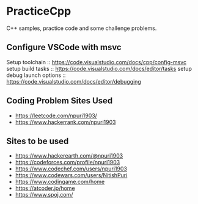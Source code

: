 # PracticeCpp
C++ samples, practice code and some challenge problems.


## Configure VSCode with msvc
Setup toolchain :: https://code.visualstudio.com/docs/cpp/config-msvc
setup build tasks :: https://code.visualstudio.com/docs/editor/tasks
setup debug launch options :: https://code.visualstudio.com/docs/editor/debugging

## Coding Problem Sites Used
* https://leetcode.com/npuri1903/
* https://www.hackerrank.com/npuri1903

## Sites to be used 
* https://www.hackerearth.com/@npuri1903
* https://codeforces.com/profile/npuri1903
* https://www.codechef.com/users/npuri1903
* https://www.codewars.com/users/NitishPuri
* https://www.codingame.com/home
* https://atcoder.jp/home
* https://www.spoj.com/





